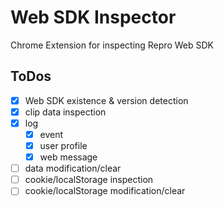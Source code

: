 # Web SDK Inspector

Chrome Extension for inspecting Repro Web SDK

## ToDos

- [x] Web SDK existence & version detection
- [x] clip data inspection
- [x] log
  - [x] event
  - [x] user profile
  - [x] web message
- [ ] data modification/clear
- [ ] cookie/localStorage inspection
- [ ] cookie/localStorage modification/clear
